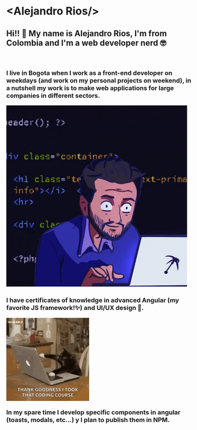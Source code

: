 # &lt;Alejandro Rios/&gt;

## Hi!! 👋 My name is Alejandro Rios, I'm from Colombia and I'm a web developer nerd 🤓
<br>

<h3>I live in Bogota when I work as a front-end developer on weekdays (and work on my personal projects on weekend), in a nutshell my work is to make web applications for large companies in different sectors.</h3>

![Me, developing](/assets/developer.gif)

<h3>I have certificates of knowledge in advanced Angular (my favorite JS framework!✨) and UI/UX design 🎨.

![Cat!](/assets/cat.gif)

In my spare time I develop specific components in angular (toasts, modals, etc...) y I plan to publish them in NPM.